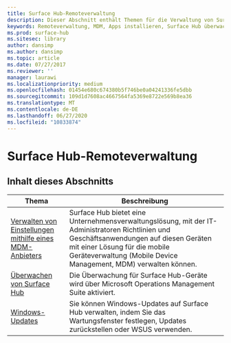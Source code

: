 ```yaml
---
title: Surface Hub-Remoteverwaltung
description: Dieser Abschnitt enthält Themen für die Verwaltung von Surface Hub.
keywords: Remoteverwaltung, MDM, Apps installieren, Surface Hub überwachen, Operations Management Suite, OMS
ms.prod: surface-hub
ms.sitesec: library
author: dansimp
ms.author: dansimp
ms.topic: article
ms.date: 07/27/2017
ms.reviewer: ''
manager: laurawi
ms.localizationpriority: medium
ms.openlocfilehash: 01454e680c674380b5f746be0a04241336fe5dbb
ms.sourcegitcommit: 109d1d7608ac4667564fa5369e8722e569b8ea36
ms.translationtype: MT
ms.contentlocale: de-DE
ms.lasthandoff: 06/27/2020
ms.locfileid: "10833874"
---
```

# Surface Hub-Remoteverwaltung

## Inhalt dieses Abschnitts

|Thema | Beschreibung|
| ------ | --------------- |
| [Verwalten von Einstellungen mithilfe eines MDM-Anbieters]( https://technet.microsoft.com/itpro/surface-hub/manage-settings-with-mdm-for-surface-hub) | Surface Hub bietet eine Unternehmensverwaltungslösung, mit der IT-Administratoren Richtlinien und Geschäftsanwendungen auf diesen Geräten mit einer Lösung für die mobile Geräteverwaltung (Mobile Device Management, MDM) verwalten können.|
| [Überwachen von Surface Hub]( https://technet.microsoft.com/itpro/surface-hub/monitor-surface-hub) | Die Überwachung für Surface Hub-Geräte wird über Microsoft Operations Management Suite aktiviert.|
| [Windows-Updates](https://technet.microsoft.com/itpro/surface-hub/manage-windows-updates-for-surface-hub) | Sie können Windows-Updates auf Surface Hub verwalten, indem Sie das Wartungsfenster festlegen, Updates zurückstellen oder WSUS verwenden.|
